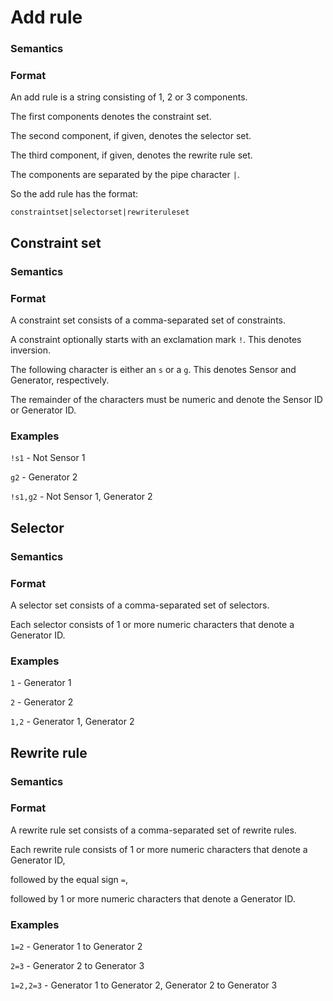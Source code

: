 # Add rule

### Semantics

### Format

An add rule is a string consisting of 1, 2 or 3 components.


The first components denotes the constraint set.

The second component, if given, denotes the selector set.

The third component, if given, denotes the rewrite rule set.

The components are separated by the pipe character ```|```.


So the add rule has the format:


```constraintset|selectorset|rewriteruleset```


## Constraint set

### Semantics

### Format

A constraint set consists of a comma-separated set of constraints.


A constraint optionally starts with an exclamation mark ```!```. This denotes inversion.

The following character is either an ```s``` or a ```g```. This denotes Sensor and Generator, respectively.

The remainder of the characters must be numeric and denote the Sensor ID or Generator ID.

### Examples

```!s1``` - Not Sensor 1

```g2``` - Generator 2

```!s1,g2``` - Not Sensor 1, Generator 2


## Selector

### Semantics

### Format

A selector set consists of a comma-separated set of selectors.


Each selector consists of 1 or more numeric characters that denote a Generator ID.

### Examples

```1``` - Generator 1

```2``` - Generator 2

```1,2``` - Generator 1, Generator 2

## Rewrite rule

### Semantics

### Format

A rewrite rule set consists of a comma-separated set of rewrite rules.


Each rewrite rule consists of 1 or more numeric characters that denote a Generator ID,

followed by the equal sign ```=```,

followed by 1 or more numeric characters that denote a Generator ID.


### Examples

```1=2``` - Generator 1 to Generator 2

```2=3``` - Generator 2 to Generator 3

```1=2,2=3``` - Generator 1 to Generator 2, Generator 2 to Generator 3

